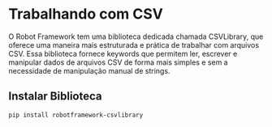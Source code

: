 # Trabalhando com CSV

O Robot Framework tem uma biblioteca dedicada chamada CSVLibrary, que oferece uma maneira mais estruturada e prática de trabalhar com arquivos CSV. Essa biblioteca fornece keywords que permitem ler, escrever e manipular dados de arquivos CSV de forma mais simples e sem a necessidade de manipulação manual de strings.

## Instalar Biblioteca

```bash
pip install robotframework-csvlibrary
```
